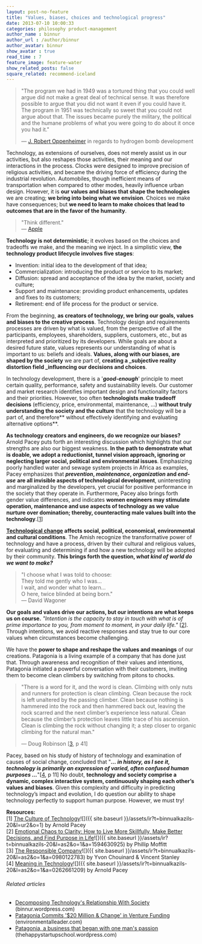 ```yaml
---
layout: post-no-feature
title: "Values, biases, choices and technological progress"
date: 2013-07-10 10:00:33
categories: philosophy product-management
author_name : binnur
author_url : /author/binnur
author_avatar: binnur
show_avatar : true
read_time : 7
feature_image: feature-water
show_related_posts: false
square_related: recommend-iceland
---
```


> "The program we had in 1949 was a tortured thing that you could well argue did not make a great deal of technical sense. It was therefore possible to argue that you did not want it even if you could have it. The program in 1951 was technically so sweet that you could not argue about that. The issues became purely the military, the political and the humane problems of what you were going to do about it once you had it."
> 
> — [J. Robert Oppenheimer](http://en.wikipedia.org/wiki/J._Robert_Oppenheimer "J. Robert Oppenheimer") in regards to hydrogen bomb development

Technology, as extensions of ourselves, does not merely assist us in our activities, but also reshapes those activities, their meaning and our interactions in the process. Clocks were designed to improve precision of religious activities, and became the driving force of efficiency during the industrial revolution. Automobiles, though inefficient means of transportation when compared to other modes, heavily influence urban design. However, it is **our values and biases that shape the technologies** we are creating; **we bring into being what we envision**. Choices we make have consequences; but **we need to learn to make choices that lead to outcomes that are in the favor of the humanity**.

> "Think different."  
> — [Apple](http://creativecriminals.com/print/apple-think-different/ "Apple: Think different")

**Technology is not deterministic**; it evolves based on the choices and tradeoffs we make, and the meaning we inject. In a simplistic view, **the technology product lifecycle involves five stages**:

*   Invention: initial idea to the development of that idea;
*   Commercialization: introducing the product or service to its market;
*   Diffusion: spread and acceptance of the idea by the market, society and culture;
*   Support and maintenance: providing product enhancements, updates and fixes to its customers;
*   Retirement: end of life process for the product or service.

From the beginning, **as creators of technology, we bring our goals, values and biases to the creative process**. Technology design and requirements processes are driven by what is valued, from the perspective of all the participants, employees, shareholders, suppliers, customers, etc., but as interpreted and prioritized by its developers. While goals are about a desired future state, values represents our understanding of what is important to us: beliefs and ideals. **Values, along with our biases, are shaped by the society** we are part of, **creating a _subjective reality distortion field _influencing our decisions and choices**.

In technology development, there is a '**_good-enough_**' principle to meet certain quality, performance, safety and sustainability levels. Our customer and market research identifies important design and functionality factors and their priorities. However, too often **technologists make tradeoff decisions** (efficiency, price, environmental, maintenance, ...) **without truly understanding the society and the culture** that the technology will be a part of, and therefore** without effectively identifying and evaluating alternative options**.

**As technology creators and engineers, do we recognize our biases?** Arnold Pacey puts forth an interesting discussion which highlights that our strengths are also our biggest weakness. **In the path to demonstrate what is doable, we adopt a reductionist, tunnel vision approach, ignoring or neglecting larger social, political and environmental issues**. Emphasizing poorly handled water and sewage system projects in Africa as examples, Pacey emphasizes that **_prevention_, _maintenance_, _organization_ and _end-use_** **are all invisible aspects of technological development**, uninteresting and marginalized by the developers, yet crucial for positive performance in the society that they operate in. Furthermore, Pacey also brings forth gender value differences, and indicates **women engineers may stimulate operation, maintenance and use aspects of technology as we value nurture over domination; thereby, counteracting male values built into the technology**.\[[1](#resources)\]

**[Technological change](http://en.wikipedia.org/wiki/Technological_change "Technological change") affects social, political, economical, environmental and cultural conditions**. The Amish recognize the transformative power of technology and have a process, driven by their cultural and religious values, for evaluating and determining if and how a new technology will be adopted by their community. **This brings forth the question, _what kind of world do we want to make?_**

> "I choose what I was told to choose:  
> They told me gently who I was...  
> I wait, and wonder what to learn...  
> O here, twice blinded at being born."  
> — David Wagoner

**Our goals and values drive our actions, but our intentions are what keeps us on course.** _"Intention is the capacity to stay in touch with what is of prime importance to you, from moment to moment, in your daily life."_ \[[2](#resources)\]. Through intentions, we avoid reactive responses and stay true to our core values when circumstances become challenging.

We have the **power to shape and reshape the values and meanings** of our creations. Patagonia is a living example of a company that has done just that. Through awareness and recognition of their values and intentions, Patagonia initiated a powerful conversation with their customers, inviting them to become clean climbers by switching from pitons to chocks.

> "There is a word for it, and the word is clean. Climbing with only nuts and runners for protection is clean climbing. Clean because the rock is left unaltered by the passing climber. Clean because nothing is hammered into the rock and then hammered back out, leaving the rock scarred and the next climber’s experience less natural. Clean because the climber’s protection leaves little trace of his ascension. Clean is climbing the rock without changing it; a step closer to organic climbing for the natural man."
> 
> — Doug Robinson \[[3](#resources), p 41\]

Pacey, based on his study of history of technology and examination of causes of social change, concluded that "**_… in history, as I see it, technology is primarily an expression of varied, often confused human purposes ..._**"\[[4](#resources), p 11\] No doubt, **technology and society comprise a dynamic, complex interactive system, continuously shaping each other’s values and biases**. Given this complexity and difficulty in predicting technology’s impact and evolution, I do question our ability to shape technology perfectly to support human purpose. However, we must try!

**Resources:**  
\[1\] [The Culture of Technology](http://www.amazon.com/The-Culture-Technology-Arnold-Pacey/product-reviews/0262660563/?_encoding=UTF8&camp=1789&creative=390957&linkCode=ur2&showViewpoints=1&tag=binnualkazils-20)![]({{ site.baseurl }}/assets/ir?t=binnualkazils-20&l=ur2&o=1) by Arnold Pacey  
\[2\] [Emotional Chaos to Clarity: How to Live More Skillfully, Make Better Decisions, and Find Purpose in Life](http://www.amazon.com/gp/product/1594630925/ref=as_li_ss_tl?ie=UTF8&camp=1789&creative=390957&creativeASIN=1594630925&linkCode=as2&tag=binnualkazils-20)![]({{ site.baseurl }}/assets/ir?t=binnualkazils-20&l=as2&o=1&a=1594630925) by Phillip Moffitt  
\[3\] [The Responsible Company](http://www.amazon.com/gp/product/0980122783/ref=as_li_ss_tl?ie=UTF8&camp=1789&creative=390957&creativeASIN=0980122783&linkCode=as2&tag=binnualkazils-20)![]({{ site.baseurl }}/assets/ir?t=binnualkazils-20&l=as2&o=1&a=0980122783) by Yvon Chouinard & Vincent Stanley  
\[4\] [Meaning in Technology](http://www.amazon.com/gp/product/0262661209/ref=as_li_ss_tl?ie=UTF8&camp=1789&creative=390957&creativeASIN=0262661209&linkCode=as2&tag=binnualkazils-20)![]({{ site.baseurl }}/assets/ir?t=binnualkazils-20&l=as2&o=1&a=0262661209) by Arnold Pacey

###### Related articles

*   [Decomposing Technology's Relationship With Society](http://binnur.wordpress.com/2013/03/19/decomposing-technology-relationship-with-society/) (binnur.wordpress.com)
*   [Patagonia Commits '$20 Million & Change' in Venture Funding](http://www.environmentalleader.com/2013/05/07/patagonia-commits-20-million-change-in-venture-funding/) (environmentalleader.com)
*   [Patagonia, a business that began with one man's passion](http://thehappystartupschool.wordpress.com/2013/05/09/patagonia-a-business-that-began-with-one-mans-passion/) (thehappystartupschool.wordpress.com)
